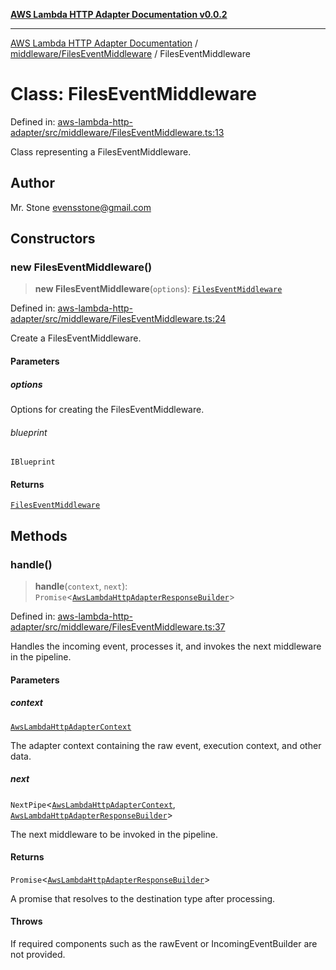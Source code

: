 [**AWS Lambda HTTP Adapter Documentation v0.0.2**](../../../README.md)

***

[AWS Lambda HTTP Adapter Documentation](../../../modules.md) / [middleware/FilesEventMiddleware](../README.md) / FilesEventMiddleware

# Class: FilesEventMiddleware

Defined in: [aws-lambda-http-adapter/src/middleware/FilesEventMiddleware.ts:13](https://github.com/stonemjs/aws-lambda-http-adapter/blob/c19fde3ee4450c0cd7d8d2aec48335308371d4de/src/middleware/FilesEventMiddleware.ts#L13)

Class representing a FilesEventMiddleware.

## Author

Mr. Stone <evensstone@gmail.com>

## Constructors

### new FilesEventMiddleware()

> **new FilesEventMiddleware**(`options`): [`FilesEventMiddleware`](FilesEventMiddleware.md)

Defined in: [aws-lambda-http-adapter/src/middleware/FilesEventMiddleware.ts:24](https://github.com/stonemjs/aws-lambda-http-adapter/blob/c19fde3ee4450c0cd7d8d2aec48335308371d4de/src/middleware/FilesEventMiddleware.ts#L24)

Create a FilesEventMiddleware.

#### Parameters

##### options

Options for creating the FilesEventMiddleware.

###### blueprint

`IBlueprint`

#### Returns

[`FilesEventMiddleware`](FilesEventMiddleware.md)

## Methods

### handle()

> **handle**(`context`, `next`): `Promise`\<[`AwsLambdaHttpAdapterResponseBuilder`](../../../declarations/type-aliases/AwsLambdaHttpAdapterResponseBuilder.md)\>

Defined in: [aws-lambda-http-adapter/src/middleware/FilesEventMiddleware.ts:37](https://github.com/stonemjs/aws-lambda-http-adapter/blob/c19fde3ee4450c0cd7d8d2aec48335308371d4de/src/middleware/FilesEventMiddleware.ts#L37)

Handles the incoming event, processes it, and invokes the next middleware in the pipeline.

#### Parameters

##### context

[`AwsLambdaHttpAdapterContext`](../../../declarations/interfaces/AwsLambdaHttpAdapterContext.md)

The adapter context containing the raw event, execution context, and other data.

##### next

`NextPipe`\<[`AwsLambdaHttpAdapterContext`](../../../declarations/interfaces/AwsLambdaHttpAdapterContext.md), [`AwsLambdaHttpAdapterResponseBuilder`](../../../declarations/type-aliases/AwsLambdaHttpAdapterResponseBuilder.md)\>

The next middleware to be invoked in the pipeline.

#### Returns

`Promise`\<[`AwsLambdaHttpAdapterResponseBuilder`](../../../declarations/type-aliases/AwsLambdaHttpAdapterResponseBuilder.md)\>

A promise that resolves to the destination type after processing.

#### Throws

If required components such as the rawEvent or IncomingEventBuilder are not provided.
